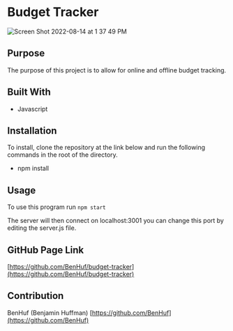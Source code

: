 # Budget Tracker

![Screen Shot 2022-08-14 at 1 37 49 PM](https://user-images.githubusercontent.com/101535224/184548441-a480e5ed-59fd-4e77-8dda-edb79ce4fdc3.png)

## Purpose
The purpose of this project is to allow for online and offline budget tracking.

## Built With
* Javascript

## Installation
To install, clone the repository at the link below and run the following commands in the root of the directory.

* npm install

## Usage
To use this program run `npm start`

The server will then connect on localhost:3001 you can change this port by editing the server.js file.</br>

## GitHub Page Link
[https://github.com/BenHuf/budget-tracker](https://github.com/BenHuf/budget-tracker)

## Contribution
BenHuf (Benjamin Huffman) [https://github.com/BenHuf](https://github.com/BenHuf) </br>
